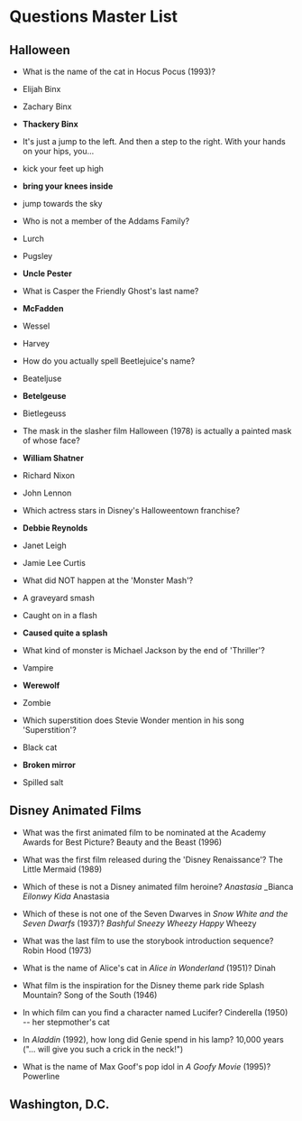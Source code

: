 # Questions Master List

## Halloween

* What is the name of the cat in Hocus Pocus (1993)?
 * Elijah Binx
 * Zachary Binx
 * **Thackery Binx**

* It's just a jump to the left. And then a step to the right. With your hands on your hips, you...
 * kick your feet up high
 * **bring your knees inside**
 * jump towards the sky

* Who is not a member of the Addams Family?
 * Lurch
 * Pugsley
 * **Uncle Pester**

* What is Casper the Friendly Ghost's last name?
 * **McFadden**
 * Wessel
 * Harvey

* How do you actually spell Beetlejuice's name?
 * Beateljuse
 * **Betelgeuse**
 * Bietlegeuss

* The mask in the slasher film Halloween (1978) is actually a painted mask of whose face?
 * **William Shatner**
 * Richard Nixon
 * John Lennon

* Which actress stars in Disney's Halloweentown franchise?
 * **Debbie Reynolds**
 * Janet Leigh
 * Jamie Lee Curtis

* What did NOT happen at the 'Monster Mash'?
 * A graveyard smash
 * Caught on in a flash
 * **Caused quite a splash**

* What kind of monster is Michael Jackson by the end of 'Thriller'?
 * Vampire
 * **Werewolf**
 * Zombie

* Which superstition does Stevie Wonder mention in his song 'Superstition'?
 * Black cat
 * **Broken mirror**
 * Spilled salt

## Disney Animated Films

* What was the first animated film to be nominated at the Academy Awards for Best Picture?
  Beauty and the Beast (1996)

* What was the first film released during the 'Disney Renaissance'?
  The Little Mermaid (1989)

* Which of these is not a Disney animated film heroine?
_Anastasia_
_Bianca
_Eilonwy_
_Kida_
  Anastasia

* Which of these is not one of the Seven Dwarves in _Snow White and the Seven Dwarfs_ (1937)?
_Bashful_
_Sneezy_
_Wheezy_
_Happy_
  Wheezy

* What was the last film to use the storybook introduction sequence?
  Robin Hood (1973)

* What is the name of Alice's cat in _Alice in Wonderland_ (1951)?
  Dinah

* What film is the inspiration for the Disney theme park ride Splash Mountain?
  Song of the South (1946)

* In which film can you find a character named Lucifer?
  Cinderella (1950) -- her stepmother's cat

* In _Aladdin_ (1992), how long did Genie spend in his lamp?
  10,000 years ("... will give you such a crick in the neck!")

* What is the name of Max Goof's pop idol in _A Goofy Movie_ (1995)?
  Powerline

## Washington, D.C.
